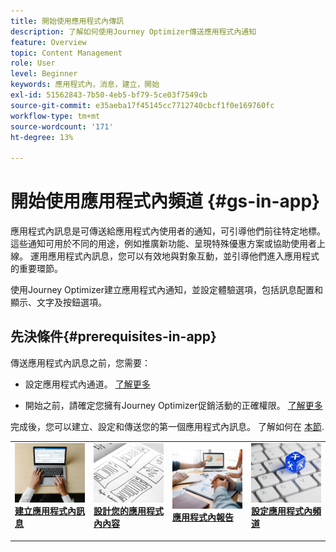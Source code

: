 ```yaml
---
title: 開始使用應用程式內傳訊
description: 了解如何使用Journey Optimizer傳送應用程式內通知
feature: Overview
topic: Content Management
role: User
level: Beginner
keywords: 應用程式內，消息，建立，開始
exl-id: 51562843-7b50-4eb5-bf79-5ce03f7549cb
source-git-commit: e35aeba17f45145cc7712740cbcf1f0e169760fc
workflow-type: tm+mt
source-wordcount: '171'
ht-degree: 13%

---
```


# 開始使用應用程式內頻道 {#gs-in-app}

應用程式內訊息是可傳送給應用程式內使用者的通知，可引導他們前往特定地標。 這些通知可用於不同的用途，例如推廣新功能、呈現特殊優惠方案或協助使用者上線。 運用應用程式內訊息，您可以有效地與對象互動，並引導他們進入應用程式的重要環節。

使用Journey Optimizer建立應用程式內通知，並設定體驗選項，包括訊息配置和顯示、文字及按鈕選項。

## 先決條件{#prerequisites-in-app}

傳送應用程式內訊息之前，您需要：

* 設定應用程式內通道。 [了解更多](inapp-configuration.md)

* 開始之前，請確定您擁有Journey Optimizer促銷活動的正確權限。 [了解更多](../campaigns/get-started-with-campaigns.md#campaign-prerequisites)

完成後，您可以建立、設定和傳送您的第一個應用程式內訊息。 了解如何在 [本節](create-in-app.md).

<table style="table-layout:fixed"><tr style="border: 0;">
<td>
<a href="create-in-app.md">
<img alt="銷售機會" src="../assets/do-not-localize/inapp-create.jpeg">
</a>
<div><a href="create-in-app.md"><strong>建立應用程式內訊息</strong>
</div>
<p>
</td>
<td>
<a href="design-in-app.md">
<img alt="不頻繁" src="../assets/do-not-localize/inapp-design.jpg">
</a>
<div>
<a href="design-in-app.md"><strong>設計您的應用程式內內容</strong></a>
</div>
<p></td>
<td>
<a href="../reports/campaign-global-report.md#inapp-global">
<img alt="驗證" src="../assets/do-not-localize/inapp-report.jpg">
</a>
<div>
<a href="../reports/campaign-global-report.md#inapp-global"><strong>應用程式內報告</strong></a>
</div>
<p>
</td>
<td>
<a href="inapp-configuration.md">
<img alt="驗證" src="../assets/do-not-localize/inapp-config.jpg">
</a>
<div>
<a href="inapp-configuration.md"><strong>設定應用程式內頻道</strong></a>
</div>
<p>
</td>
</tr></table>
